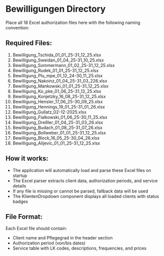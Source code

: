 # Bewilligungen Directory

Place all 18 Excel authorization files here with the following naming convention:

## Required Files:

1. Bewilligung_Tschida_01_01_25-31_12_25.xlsx
2. Bewilligung_Sweidan_01_04_25-31_10_25.xlsx
3. Bewilligung_Sommermann_01_02_25-31_12_25.xlsx
4. Bewilligung_Rudek_01_01_25-31_12_25.xlsx
5. Bewilligung_Plu_mpe_01_12_24-30_11_25.xlsx
6. Bewilligung_Nakoinz_01_04_25-31_03_226.xlsx
7. Bewilligung_Mankowski_01_01_25-31_12_25.xlsx
8. Bewilligung_Ko_pke_01_06_25-31_12_25.xlsx
9. Bewilligung_Konjetzky_16_08_25-31_12_25.xlsx
10. Bewilligung_Hensler_17_06_25-30_09_25.xlsx
11. Bewilligung_Hennings_19_01_25-31_01_26.xlsx
12. Bewilligung_Gullatz_02-12-2025.xlsx
13. Bewilligung_Fialkowski_01_06_25-30_11_25.xlsx
14. Bewilligung_Dreßler_01_04_25-31_03_26.xlsx
15. Bewilligung_Budach_01_08_25-31_07_26.xlsx
16. Bewilligung_Bollweber_01_01_25-31_12_25.xlsx
17. Bewilligung_Block_16_05_25-30_04_26.xlsx
18. Bewilligung_Alijevic_01_01_25-31_12_25.xlsx

## How it works:

- The application will automatically load and parse these Excel files on startup
- The Excel parser extracts client data, authorization periods, and service details
- If any file is missing or cannot be parsed, fallback data will be used
- The KlientenDropdown component displays all loaded clients with status badges

## File Format:

Each Excel file should contain:
- Client name and Pflegegrad in the header section
- Authorization period (von/bis dates)
- Service table with LK codes, descriptions, frequencies, and prices
